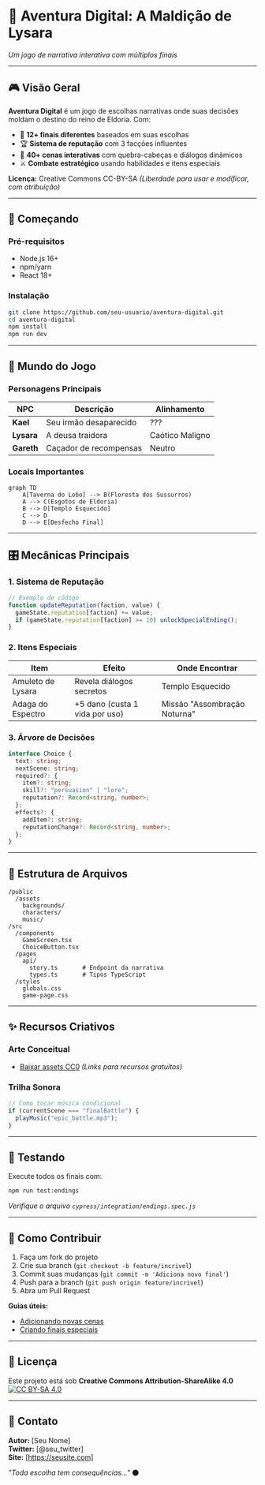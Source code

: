 # **📜 Aventura Digital: A Maldição de Lysara**  
*Um jogo de narrativa interativa com múltiplos finais*  


---

## **🎮 Visão Geral**  
**Aventura Digital** é um jogo de escolhas narrativas onde suas decisões moldam o destino do reino de Eldoria. Com:  
- 🌟 **12+ finais diferentes** baseados em suas escolhas  
- 🏆 **Sistema de reputação** com 3 facções influentes  
- 🧩 **40+ cenas interativas** com quebra-cabeças e diálogos dinâmicos  
- ⚔️ **Combate estratégico** usando habilidades e itens especiais  

**Licença:** Creative Commons CC-BY-SA *(Liberdade para usar e modificar, com atribuição)*  

---

## **🚀 Começando**  

### **Pré-requisitos**  
- Node.js 16+  
- npm/yarn  
- React 18+  

### **Instalação**  
```bash
git clone https://github.com/seu-usuario/aventura-digital.git
cd aventura-digital
npm install
npm run dev
```

---

## **🌌 Mundo do Jogo**  

### **Personagens Principais**  
| **NPC**          | **Descrição**                          | **Alinhamento** |  
|------------------|----------------------------------------|----------------|  
| **Kael**         | Seu irmão desaparecido                 | ???            |  
| **Lysara**       | A deusa traidora                       | Caótico Maligno|  
| **Gareth**       | Caçador de recompensas                 | Neutro         |  

### **Locais Importantes**  
```mermaid
graph TD
    A[Taverna do Lobo] --> B(Floresta dos Sussurros)
    A --> C(Esgotos de Eldoria)
    B --> D[Templo Esquecido]
    C --> D
    D --> E[Desfecho Final]
```

---

## **🎛️ Mecânicas Principais**  

### **1. Sistema de Reputação**  
```javascript
// Exemplo de código
function updateReputation(faction, value) {
  gameState.reputation[faction] += value;
  if (gameState.reputation[faction] >= 10) unlockSpecialEnding();
}
```

### **2. Itens Especiais**  
| **Item**               | **Efeito**                     | **Onde Encontrar**          |  
|------------------------|--------------------------------|----------------------------|  
| Amuleto de Lysara      | Revela diálogos secretos       | Templo Esquecido           |  
| Adaga do Espectro      | +5 dano (custa 1 vida por uso) | Missão "Assombração Noturna"|  

### **3. Árvore de Decisões**  
```typescript
interface Choice {
  text: string;
  nextScene: string;
  required?: {
    item?: string;
    skill?: "persuasion" | "lore";
    reputation?: Record<string, number>;
  };
  effects?: {
    addItem?: string;
    reputationChange?: Record<string, number>;
  };
}
```

---

## **📂 Estrutura de Arquivos**  
```
/public
  /assets
    backgrounds/
    characters/
    music/
/src
  /components
    GameScreen.tsx
    ChoiceButton.tsx
  /pages
    api/
      story.ts       # Endpoint da narrativa
      types.ts       # Tipos TypeScript
  /styles
    globals.css
    game-page.css
```

---

## **✨ Recursos Criativos**  

### **Arte Conceitual**  
- [Baixar assets CC0](https://opengameart.org) *(Links para recursos gratuitos)*  

### **Trilha Sonora**  
```javascript
// Como tocar música condicional
if (currentScene === "finalBattle") {
  playMusic("epic_battle.mp3");
}
```

---

## **🧪 Testando**  
Execute todos os finais com:  
```bash
npm run test:endings
```  
*Verifique o arquivo `cypress/integration/endings.spec.js`*

---

## **🤝 Como Contribuir**  
1. Faça um fork do projeto  
2. Crie sua branch (`git checkout -b feature/incrivel`)  
3. Commit suas mudanças (`git commit -m 'Adiciona novo final'`)  
4. Push para a branch (`git push origin feature/incrivel`)  
5. Abra um Pull Request  

**Guias úteis:**  
- [Adicionando novas cenas](docs/ADDING_SCENES.md)  
- [Criando finais especiais](docs/ENDINGS.md)  

---

## **📜 Licença**  
Este projeto está sob **Creative Commons Attribution-ShareAlike 4.0**  
[![CC BY-SA 4.0](https://licensebuttons.net/l/by-sa/4.0/88x31.png)](https://creativecommons.org/licenses/by-sa/4.0/)

---

## **📮 Contato**  
**Autor:** [Seu Nome]  
**Twitter:** [@seu_twitter]  
**Site:** [https://seusite.com]  

*"Toda escolha tem consequências..."* 🌑